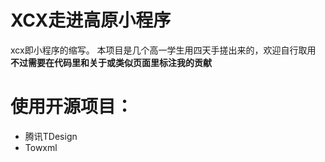 # XCX走进高原小程序
xcx即小程序的缩写。
本项目是几个高一学生用四天手搓出来的，欢迎自行取用
**不过需要在代码里和关于或类似页面里标注我的贡献**
# 使用开源项目：
- 腾讯TDesign
- Towxml
